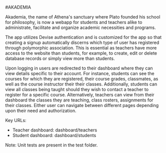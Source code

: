 #AKADEMIA

Akademia, the name of Athena's sanctuary where Plato founded his school for philosophy, is now a webapp for students and teachers alike to administrate, facilitate and organize academic necessities and programs.

The app utilizes Devise authentication and is customized for the app so that creating a signup automatically discerns which type of user has registered through polymorphic association. This is essential as teachers have more access to the website than students, for example, to create, edit or delete database records or simply view more than students.

Upon logging in users are redirected to their dashboard where they can view details specific to their account. For instance, students can see the courses for which they are registered, their course grades, classmates, as well as the course instructor their their classes. Additionally, students can view all classes being taught should they wish to contact a teacher to register for a specific course. Alternatively, teachers can view from their dashboard the classes they are teaching, class rosters, assignments for their classes. Either user can navigate between different pages depending upon their need and authorization.

Key URLs:
* Teacher dashboard: dashboard/teachers
* Student dashboard: dashboard/students

Note: Unit tests are present in the test folder.
